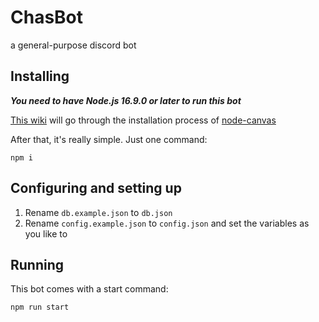 # ChasBot
a general-purpose discord bot


## Installing
***You need to have Node.js 16.9.0 or later to run this bot***

[This wiki](https://github.com/Automattic/node-canvas/wiki) will go through the installation process of [node-canvas](https://www.npmjs.com/package/canvas)

After that, it's really simple. Just one command:
```
npm i
```

## Configuring and setting up
1. Rename `db.example.json` to  `db.json`
2. Rename `config.example.json` to `config.json` and set the variables as you like to

## Running
This bot comes with a start command:
```
npm run start
```